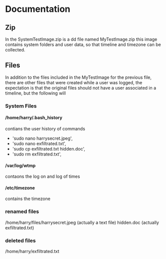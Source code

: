 # Documentation

## Zip

In the SystemTestImage.zip is a dd file named MyTestImage.zip
this image contains system folders and user data, so that timeline and timezone can be collected.

## Files

In addition to the files included in the MyTestImage for the previous file, there are other files that were created while a user was logged, the expectation is that the original files should not have a user associated in a timeline, but the following will

### System Files

#### /home/harry/.bash_history

contians the user history of commands

- 'sudo nano harrysecret.jpeg',
- 'sudo nano exfiltrated.txt',
- 'sudo cp exfiltrated.txt hidden.doc',
- 'sudo rm exfiltrated.txt',

#### /var/log/wtmp

contaons the log on and log of times

#### /etc/timezone

contains the timezone

### renamed files

/home/harry/files/harrysecret.jpeg (actually a text file)
hidden.doc (actually exfiltrated.txt)

### deleted files

/home/harry/exfiltrated.txt
